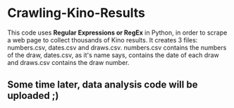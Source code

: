 # Crawling-Kino-Results

This code uses **Regular Expressions or RegEx** in Python, in order to scrape a web page to collect thousands of Kino results. It creates 3 files: numbers.csv, dates.csv and draws.csv. numbers.csv contains the numbers of the draw, dates.csv, as it's name says, contains the date of each draw and draws.csv contains the draw number.

## Some time later, data analysis code will be uploaded ;)

